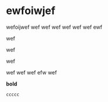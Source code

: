 # ewfoiwjef
wefoijwef
wef
wef
wef
wef
wef
wef
ewf


wef

wef

wef

wef
wef
wef
efw
wef

**bold**

```
ccccc
```
